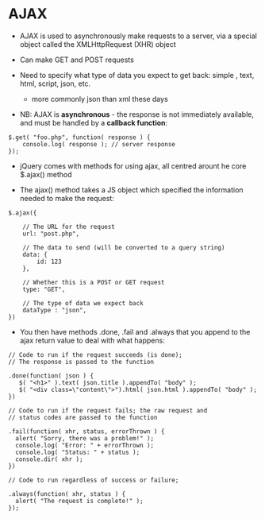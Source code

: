 # AJAX

* AJAX is used to asynchronously make requests to a server, via a special object called the XMLHttpRequest (XHR) object
* Can make GET and POST requests
* Need to specify what type of data you expect to get back: simple , text, html, script, json, etc.
  - more commonly json than xml these days

* NB: AJAX is **asynchronous** - the response is not immediately available, and must be handled by a **callback function**:

```
$.get( "foo.php", function( response ) {
    console.log( response ); // server response
});
```


* jQuery comes with methods for using ajax, all centred arount he core $.ajax() method

* The ajax() method takes a JS object which specified the information needed to make the request:

```
$.ajax({

    // The URL for the request
    url: "post.php",

    // The data to send (will be converted to a query string)
    data: {
        id: 123
    },

    // Whether this is a POST or GET request
    type: "GET",

    // The type of data we expect back
    dataType : "json",
})
```

* You then have methods .done, .fail and .always that you append to the ajax return value to deal with what happens:

```
// Code to run if the request succeeds (is done);
// The response is passed to the function

.done(function( json ) {
   $( "<h1>" ).text( json.title ).appendTo( "body" );
   $( "<div class=\"content\">").html( json.html ).appendTo( "body" );
})

// Code to run if the request fails; the raw request and
// status codes are passed to the function

.fail(function( xhr, status, errorThrown ) {
  alert( "Sorry, there was a problem!" );
  console.log( "Error: " + errorThrown );
  console.log( "Status: " + status );
  console.dir( xhr );
})

// Code to run regardless of success or failure;

.always(function( xhr, status ) {
  alert( "The request is complete!" );
});
```

